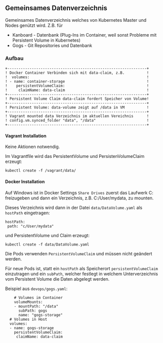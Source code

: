 Gemeinsames Datenverzeichnis
----------------------------

Gemeinsames Datenverzeichnis welches von Kubernetes Master und Nodes genützt wird. Z.B. für
* Kanboard - Datenbank (Plug-Ins im Container, weil sonst Probleme mit Persistent Volume in Kubernetes)
* Gogs - Git Repositories und Datenbank

### Aufbau

    +---------------------------------------------------------------+
    ! Docker Container Verbinden sich mit data-claim, z.B.          !	
    !  volumes:                                                     !
    ! - name: container-storage                                     !                                     
    !    persistentVolumeClaim:                                     !
    !     claimName: data-claim                                     !	
    +---------------------------------------------------------------+
    ! Persistent Volume Claim data-claim fordert Speicher von Volume!	
    +---------------------------------------------------------------+
    ! Persistent Volume: data-volume zeigt auf /data in VM          !	
    +---------------------------------------------------------------+
    ! Vagrant mounted data Verzeichnis im aktuellen Vereichnis      !
    ! config.vm.synced_folder "data", "/data"                       !                 
    +---------------------------------------------------------------+
    
#### Vagrant Installation

Keine Aktionen notwendig. 

Im Vagrantfile wird das PersistentVolume und PersistenVolumeClaim erzeugt:

	kubectl create -f /vagrant/data/
	
#### Docker Installation

Auf Windows ist in Docker Settings `Share Drives` zuerst das Laufwerk C: freizugeben und dann ein Verzeichnis, z.B. C:/User/mydata, zu mounten.

Dieses Verzeichnis wird dann in der Datei `data/DataVolume.yaml` als `hostPath` eingetragen: 

    hostPath:
     path: "c/User/mydata"
     
und PersistentVolume und Claim erzeugt:

	kubectl create -f data/DataVolume.yaml

Die Pods verwenden `PersistentVolumeClaim` und müssen nicht geändert werden.

Für neue Pods ist, statt ein `hostPath` als Speicherort `persistentVolumeClaim` einzutragen und ein `subPath`, welcher festlegt in welchem Unterverzeichnis vom Persistent Volume die Daten abgelegt werden.

Beispiel aus `devops/gogs.yaml`:

	    # Volumes im Container
	    volumeMounts:
	    - mountPath: "/data"
	      subPath: gogs           
	      name: "gogs-storage"
	  # Volumes in Host
	  volumes:
	  - name: gogs-storage
	    persistentVolumeClaim:
	     claimName: data-claim  
		    
    